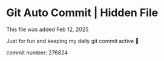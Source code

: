 # Git Auto Commit | Hidden File

This file was added Feb 12, 2025

Just for fun and keeping my daily git commit active 🤪

commit number: 276824
